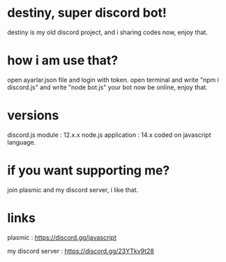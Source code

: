 # destiny, super discord bot!

destiny is my old discord project, and i sharing codes now, enjoy that.

# how i am use that?

open ayarlar.json file and login with token.
open terminal and write "npm i discord.js" 
and write "node bot.js"
your bot now be online, enjoy that.

# versions

discord.js module : 12.x.x
node.js application : 14.x
coded on javascript language.

# if you want supporting me?

join plasmic and my discord server, i like that.

# links

plasmic :
https://discord.gg/javascript

my discord server : 
https://discord.gg/23YTkv9t28
